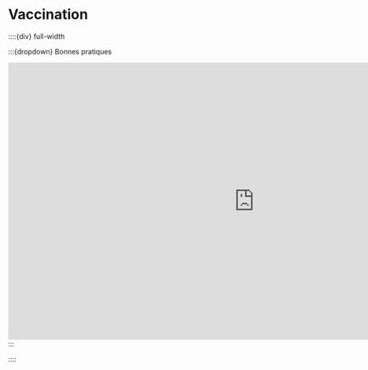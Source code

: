 # Vaccination

::::{div} full-width

:::{dropdown} Bonnes pratiques

<iframe src="https://groupewelcoop-my.sharepoint.com/personal/vincent_deguin_equasens_com/_layouts/15/Doc.aspx?sourcedoc={a705c47b-99d2-4cef-ad88-4425ca04d4fd}&amp;action=embedview&amp;wdAr=1.6" width="1000px" height="563px" frameborder="0">Ceci est un document <a target="_blank" href="https://office.com">Microsoft Office</a> incorporé, avec <a target="_blank" href="https://office.com/webapps">Office</a>.</iframe>
:::

::::